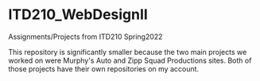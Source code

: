 # ITD210_WebDesignII
Assignments/Projects from ITD210 Spring2022

This repository is significantly smaller because the two main projects we worked on were Murphy's Auto and Zipp Squad Productions sites.
Both of those projects have their own repositories on my account.
